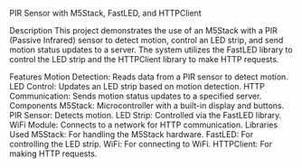 PIR Sensor with M5Stack, FastLED, and HTTPClient

Description
  This project demonstrates the use of an M5Stack with a PIR (Passive Infrared) sensor to detect motion, control an LED strip, and send motion status updates to a server. The system utilizes the FastLED library to control the LED strip and the HTTPClient library to make HTTP requests.

Features
  Motion Detection: Reads data from a PIR sensor to detect motion.
  LED Control: Updates an LED strip based on motion detection.
  HTTP Communication: Sends motion status updates to a specified server.
Components
  M5Stack: Microcontroller with a built-in display and buttons.
  PIR Sensor: Detects motion.
  LED Strip: Controlled via the FastLED library.
  WiFi Module: Connects to a network for HTTP communication.
Libraries Used
  M5Stack: For handling the M5Stack hardware.
  FastLED: For controlling the LED strip.
  WiFi: For connecting to WiFi.
  HTTPClient: For making HTTP requests.
